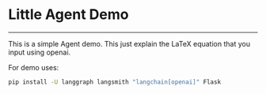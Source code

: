 # Little Agent Demo

---

This is a simple Agent demo. This just explain the LaTeX equation that you input
using openai.

For demo uses:

```bash
pip install -U langgraph langsmith "langchain[openai]" Flask
```

